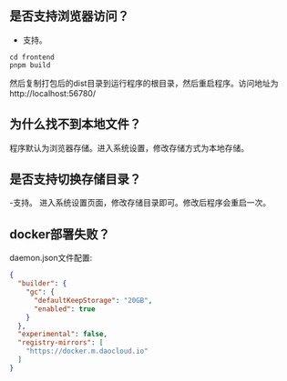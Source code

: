 ## 是否支持浏览器访问？
- 支持。
```
cd frontend
pnpm build
```
然后复制打包后的dist目录到运行程序的根目录，然后重启程序。访问地址为http://localhost:56780/

## 为什么找不到本地文件？
程序默认为浏览器存储。进入系统设置，修改存储方式为本地存储。

## 是否支持切换存储目录？
-支持。
进入系统设置页面，修改存储目录即可。修改后程序会重启一次。

## docker部署失败？
daemon.json文件配置:
```json
{
  "builder": {
    "gc": {
      "defaultKeepStorage": "20GB",
      "enabled": true
    }
  },
  "experimental": false,
  "registry-mirrors": [
    "https://docker.m.daocloud.io"
  ]
}

```


